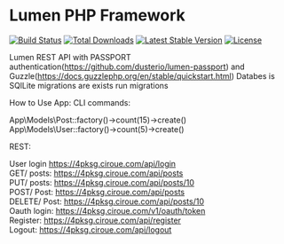 # Lumen PHP Framework

[![Build Status](https://travis-ci.org/laravel/lumen-framework.svg)](https://travis-ci.org/laravel/lumen-framework)
[![Total Downloads](https://img.shields.io/packagist/dt/laravel/framework)](https://packagist.org/packages/laravel/lumen-framework)
[![Latest Stable Version](https://img.shields.io/packagist/v/laravel/framework)](https://packagist.org/packages/laravel/lumen-framework)
[![License](https://img.shields.io/packagist/l/laravel/framework)](https://packagist.org/packages/laravel/lumen-framework)

Lumen REST API with PASSPORT authentication(https://github.com/dusterio/lumen-passport)  and Guzzle(https://docs.guzzlephp.org/en/stable/quickstart.html) 
Databes is SQlLite
migrations are exists
run migrations

How to Use App:
CLI commands:

App\Models\Post::factory()->count(15)->create()</br>
App\Models\User::factory()->count(5)->create()

REST:

User login https://4pksg.ciroue.com/api/login</br>
GET/ posts: https://4pksg.ciroue.com/api/posts</br>
PUT/ posts: https://4pksg.ciroue.com/api/posts/10</br>
POST/ Post: https://4pksg.ciroue.com/api/posts</br>
DELETE/ Post: https://4pksg.ciroue.com/api/posts/10</br>
Oauth login: https://4pksg.ciroue.com/v1/oauth/token</br>
Register: https://4pksg.ciroue.com/api/register</br>
Logout: https://4pksg.ciroue.com/api/logout</br>
